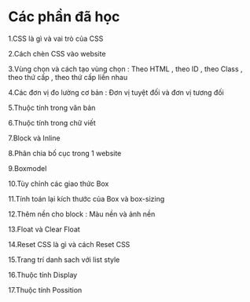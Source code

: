 # Các phần đã học

1.CSS là gì và vai trò của CSS

2.Cách chèn CSS vào website

3.Vùng chọn và cách tạo vùng chọn : Theo HTML , theo ID , theo Class , theo thứ cấp , theo thứ cấp liền nhau 

4.Các đơn vị đo lường cơ bản : Đơn vị tuyệt đối và đơn vị tương đối

5.Thuộc tính trong văn bản

6.Thuộc tính trong chữ viết 

7.Block và Inline 

8.Phân chia bố cục trong 1 website 

9.Boxmodel

10.Tùy chỉnh các giao thức Box 

11.Tính toán lại kích thước của Box và box-sizing 

12.Thêm nền cho block : Màu nền và ảnh nền

13.Float và Clear Float 

14.Reset CSS là gì và cách Reset CSS

15.Trang trí danh sach với list style

16.Thuộc tính Display

17.Thuộc tính Possition

